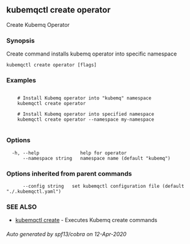 ## kubemqctl create operator

Create Kubemq Operator

### Synopsis

Create command installs kubemq operator into specific namespace

```
kubemqctl create operator [flags]
```

### Examples

```

	# Install Kubemq operator into "kubemq" namespace
	kubemqctl create operator  

	# Install Kubemq operator into specified namespace
	kubemqctl create operator --namespace my-namespace
 

```

### Options

```
  -h, --help               help for operator
      --namespace string   namespace name (default "kubemq")
```

### Options inherited from parent commands

```
      --config string   set kubemqctl configuration file (default "./.kubemqctl.yaml")
```

### SEE ALSO

* [kubemqctl create](kubemqctl_create.md)	 - Executes Kubemq create commands

###### Auto generated by spf13/cobra on 12-Apr-2020

